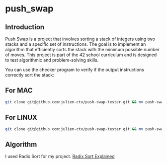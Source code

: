 # push_swap

## Introduction
Push Swap is a project that involves sorting a stack of integers using two stacks and a specific set of instructions. The goal is to implement an algorithm that efficiently sorts the stack with the minimum possible number of moves. This project is part of the 42 school curriculum and is designed to test algorithmic and problem-solving skills.

You can use the checker program to verify if the output instructions correctly sort the stack:

## For MAC
```bash
git clone git@github.com:julien-ctx/push-swap-tester.git && mv push-swap-tester/tester.py . && mv push-swap-tester/checker_Mac . && rm -rf push-swap-tester && chmod 777 checker_Mac && make && python3 tester.py
```
## For LINUX

```bash
git clone git@github.com:julien-ctx/push-swap-tester.git && mv push-swap-tester/tester.py . && mv push-swap-tester/checker_linux . && rm -rf push-swap-tester && chmod 777 checker_linux && sed -i -- 's/checker_Mac/checker_linux/g' tester.py && make && python3 tester.py
```
## Algorithm
I used Radix Sort for my project.
[Radix Sort Explained](https://www.geeksforgeeks.org/radix-sort/)

